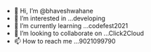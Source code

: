 - 👋 Hi, I’m @bhaveshwahane
- 👀 I’m interested in ...developing
- 🌱 I’m currently learning ...codefest2021
- 💞️ I’m looking to collaborate on ...Click2Cloud
- 📫 How to reach me ...9021099790

<!---
bhaveshwahane/bhaveshwahane is a ✨ special ✨ repository because its `README.md` (this file) appears on your GitHub profile.
You can click the Preview link to take a look at your changes.
--->
